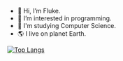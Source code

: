- 👋 Hi, I’m Fluke.
- 👀 I’m interested in programming.
- 📖 I'm studying Computer Science.
- 🌎 I live on planet Earth.

[![Top Langs](https://github-readme-stats.vercel.app/api/top-langs/?username=FrostBitzX&layout=donut&langs_count=6&theme=material-palenight)](https://github.com/anuraghazra/github-readme-stats)
